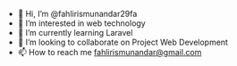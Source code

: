 - 👋 Hi, I’m @fahlirismunandar29fa
- 👀 I’m interested in web technology
- 🌱 I’m currently learning Laravel
- 💞️ I’m looking to collaborate on Project Web Development
- 📫 How to reach me fahlirismunandar@gmail.com

<!---
fahlirismunandar29fa/fahlirismunandar29fa is a ✨ special ✨ repository because its `README.md` (this file) appears on your GitHub profile.
You can click the Preview link to take a look at your changes.
--->
